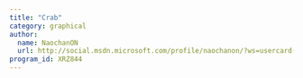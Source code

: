 ```yaml
---
title: "Crab"
category: graphical
author:
  name: NaochanON
  url: http://social.msdn.microsoft.com/profile/naochanon/?ws=usercard-mini
program_id: XRZ844
---
```

